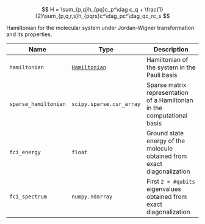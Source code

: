 $$
H = \sum_{p,q}h_{pq}c_p^\dag c_q + \frac{1}{2}\sum_{p,q,r,s}h_{pqrs}c^\dag_pc^\dag_qc_rc_s
$$

Hamiltonian for the molecular system under Jordan-Wigner transformation and its properties.

| Name            | Type              | Description                                                    |
|-----------------|-------------------|----------------------------------------------------------------|
| `hamiltonian`     | [`Hamiltonian`](https://docs.pennylane.ai/en/stable/code/api/pennylane.Hamiltonian.html#pennylane.Hamiltonian) | Hamiltonian of the system in the Pauli basis                   |
| `sparse_hamiltonian` | `scipy.sparse.csr_array`     | Sparse matrix representation of a Hamiltonian in the computational basis |
| `fci_energy`   | `float`     | Ground state energy of the molecule obtained from exact diagonalization          |
| `fci_spectrum`   | `numpy.ndarray`     | First `2 × #qubits` eigenvalues obtained from exact diagonalization          |